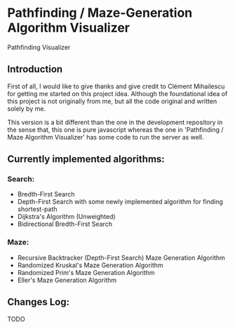 # Pathfinding / Maze-Generation Algorithm Visualizer
Pathfinding Visualizer

## Introduction
First of all, I would like to give thanks and give credit to Clément Mihailescu for getting me started on this project idea.
Although the foundational idea of this project is not originally from me, but all the code original and written solely by me.

This version is a bit different than the one in the development repository in the sense that, this one is pure javascript whereas the one in 'Pathfinding / Maze Algorithm Visualizer' has some code to run the server as well.

## Currently implemented algorithms:
### Search:
- Bredth-First Search
- Depth-First Search with some newly implemented algorithm for finding shortest-path
- Dijkstra's Algorithm (Unweighted)
- Bidirectional Bredth-First Search

### Maze:
- Recursive Backtracker (Depth-First Search) Maze Generation Algorithm
- Randomized Kruskal's Maze Generation Algorithm
- Randomized Prim's Maze Generation Algorithm
- Eller's Maze Generation Algorithm


## Changes Log:
TODO
